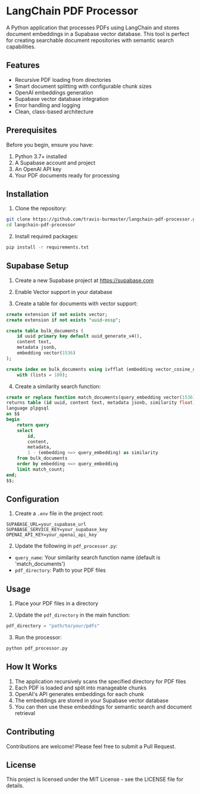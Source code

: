 # LangChain PDF Processor

A Python application that processes PDFs using LangChain and stores document embeddings in a Supabase vector database. This tool is perfect for creating searchable document repositories with semantic search capabilities.

## Features

- Recursive PDF loading from directories
- Smart document splitting with configurable chunk sizes
- OpenAI embeddings generation
- Supabase vector database integration
- Error handling and logging
- Clean, class-based architecture

## Prerequisites

Before you begin, ensure you have:

1. Python 3.7+ installed
2. A Supabase account and project
3. An OpenAI API key
4. Your PDF documents ready for processing

## Installation

1. Clone the repository:
```bash
git clone https://github.com/travis-burmaster/langchain-pdf-processor.git
cd langchain-pdf-processor
```

2. Install required packages:
```bash
pip install -r requirements.txt
```

## Supabase Setup

1. Create a new Supabase project at https://supabase.com

2. Enable Vector support in your database

3. Create a table for documents with vector support:
```sql
create extension if not exists vector;
create extension if not exists "uuid-ossp";

create table bulk_documents (
    id uuid primary key default uuid_generate_v4(),
    content text,
    metadata jsonb,
    embedding vector(1536)
);

create index on bulk_documents using ivfflat (embedding vector_cosine_ops)
    with (lists = 100);
```

4. Create a similarity search function:
```sql
create or replace function match_documents(query_embedding vector(1536), match_count int)
returns table (id uuid, content text, metadata jsonb, similarity float)
language plpgsql
as $$
begin
    return query
    select
        id,
        content,
        metadata,
        1 - (embedding <=> query_embedding) as similarity
    from bulk_documents
    order by embedding <=> query_embedding
    limit match_count;
end;
$$;
```

## Configuration

1. Create a `.env` file in the project root:
```
SUPABASE_URL=your_supabase_url
SUPABASE_SERVICE_KEY=your_supabase_key
OPENAI_API_KEY=your_openai_api_key
```

2. Update the following in `pdf_processor.py`:
- `query_name`: Your similarity search function name (default is 'match_documents')
- `pdf_directory`: Path to your PDF files

## Usage

1. Place your PDF files in a directory

2. Update the `pdf_directory` in the main function:
```python
pdf_directory = "path/to/your/pdfs"
```

3. Run the processor:
```bash
python pdf_processor.py
```

## How It Works

1. The application recursively scans the specified directory for PDF files
2. Each PDF is loaded and split into manageable chunks
3. OpenAI's API generates embeddings for each chunk
4. The embeddings are stored in your Supabase vector database
5. You can then use these embeddings for semantic search and document retrieval

## Contributing

Contributions are welcome! Please feel free to submit a Pull Request.

## License

This project is licensed under the MIT License - see the LICENSE file for details.